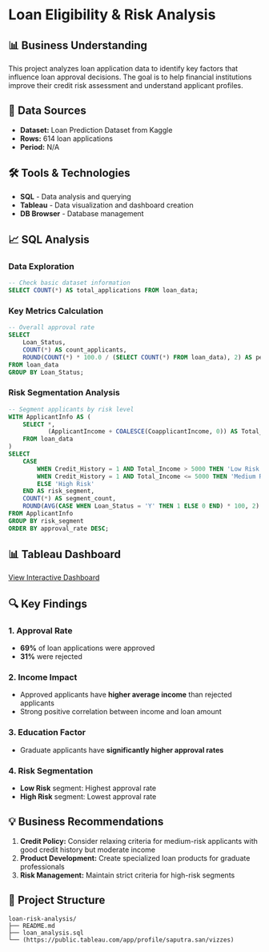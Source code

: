 # Loan Eligibility & Risk Analysis

## 📊 Business Understanding
This project analyzes loan application data to identify key factors that influence loan approval decisions. The goal is to help financial institutions improve their credit risk assessment and understand applicant profiles.

## 📁 Data Sources
- **Dataset:** Loan Prediction Dataset from Kaggle
- **Rows:** 614 loan applications
- **Period:** N/A

## 🛠️ Tools & Technologies
- **SQL** - Data analysis and querying
- **Tableau** - Data visualization and dashboard creation
- **DB Browser** - Database management

## 📈 SQL Analysis

### Data Exploration
```sql
-- Check basic dataset information
SELECT COUNT(*) AS total_applications FROM loan_data;
```

### Key Metrics Calculation
```sql
-- Overall approval rate
SELECT 
    Loan_Status,
    COUNT(*) AS count_applicants,
    ROUND(COUNT(*) * 100.0 / (SELECT COUNT(*) FROM loan_data), 2) AS percentage
FROM loan_data
GROUP BY Loan_Status;
```

### Risk Segmentation Analysis
```sql
-- Segment applicants by risk level
WITH ApplicantInfo AS (
    SELECT *,
           (ApplicantIncome + COALESCE(CoapplicantIncome, 0)) AS Total_Income
    FROM loan_data
)
SELECT 
    CASE 
        WHEN Credit_History = 1 AND Total_Income > 5000 THEN 'Low Risk'
        WHEN Credit_History = 1 AND Total_Income <= 5000 THEN 'Medium Risk' 
        ELSE 'High Risk'
    END AS risk_segment,
    COUNT(*) AS segment_count,
    ROUND(AVG(CASE WHEN Loan_Status = 'Y' THEN 1 ELSE 0 END) * 100, 2) AS approval_rate
FROM ApplicantInfo
GROUP BY risk_segment
ORDER BY approval_rate DESC;
```

## 📊 Tableau Dashboard

[View Interactive Dashboard](https://public.tableau.com/app/profile/saputra.san/vizzes)

## 🔍 Key Findings

### 1. Approval Rate
- **69%** of loan applications were approved
- **31%** were rejected

### 2. Income Impact
- Approved applicants have **higher average income** than rejected applicants
- Strong positive correlation between income and loan amount

### 3. Education Factor
- Graduate applicants have **significantly higher approval rates**

### 4. Risk Segmentation
- **Low Risk** segment: Highest approval rate
- **High Risk** segment: Lowest approval rate

## 💡 Business Recommendations

1. **Credit Policy:** Consider relaxing criteria for medium-risk applicants with good credit history but moderate income
2. **Product Development:** Create specialized loan products for graduate professionals
3. **Risk Management:** Maintain strict criteria for high-risk segments

## 📂 Project Structure
```
loan-risk-analysis/
├── README.md
├── loan_analysis.sql
└── (https://public.tableau.com/app/profile/saputra.san/vizzes)
```
